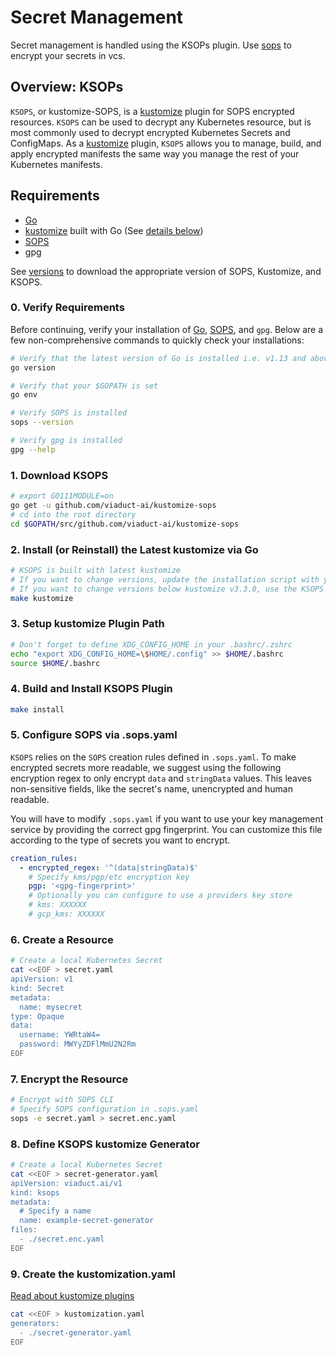 # Secret Management

Secret management is handled using the KSOPs plugin. Use [sops](https://github.com/mozilla/sops) to encrypt your secrets in vcs.

## Overview: KSOPs
`KSOPS`, or kustomize-SOPS, is a [kustomize](https://github.com/kubernetes-sigs/kustomize/) plugin for SOPS encrypted resources. `KSOPS` can be used to decrypt any Kubernetes resource, but is most commonly used to decrypt encrypted Kubernetes Secrets and ConfigMaps. As a [kustomize](https://github.com/kubernetes-sigs/kustomize/) plugin, `KSOPS` allows you to manage, build, and apply encrypted manifests the same way you manage the rest of your Kubernetes manifests.

## Requirements
- [Go](https://github.com/golang/go)
- [kustomize](https://github.com/kubernetes-sigs/kustomize/) built with Go (See [details below](#kustomize-go-plugin-caveats))
- [SOPS](https://github.com/mozilla/sops)
- gpg

See [versions](versions.md) to download the appropriate version of SOPS, Kustomize, and KSOPS.

### 0. Verify Requirements
Before continuing, verify your installation of [Go](https://github.com/golang/go), [SOPS](https://github.com/mozilla/sops), and `gpg`. Below are a few non-comprehensive commands to quickly check your installations:

```bash
# Verify that the latest version of Go is installed i.e. v1.13 and above
go version

# Verify that your $GOPATH is set
go env

# Verify SOPS is installed
sops --version

# Verify gpg is installed
gpg --help
```

### 1. Download KSOPS

```bash
# export GO111MODULE=on
go get -u github.com/viaduct-ai/kustomize-sops
# cd into the root directory
cd $GOPATH/src/github.com/viaduct-ai/kustomize-sops
```

### 2. Install (or Reinstall) the Latest kustomize via Go

```bash
# KSOPS is built with latest kustomize
# If you want to change versions, update the installation script with your desired version and make sure to check that the KSOPS tests still pass
# If you want to change versions below kustomize v3.3.0, use the KSOPS v1.0 or go-1.12 release!
make kustomize
```

### 3. Setup kustomize Plugin Path

```bash
# Don't forget to define XDG_CONFIG_HOME in your .bashrc/.zshrc
echo "export XDG_CONFIG_HOME=\$HOME/.config" >> $HOME/.bashrc
source $HOME/.bashrc
```

### 4. Build and Install KSOPS Plugin

```bash
make install
```

### 5. Configure SOPS via .sops.yaml

`KSOPS` relies on the `SOPS` creation rules defined in `.sops.yaml`. To make encrypted secrets more readable, we suggest using the following encryption regex to only encrypt `data` and `stringData` values. This leaves non-sensitive fields, like the secret's name, unencrypted and human readable.

You will have to modify `.sops.yaml` if you want to use your key management service by providing the correct gpg fingerprint. You can customize this file according to the type of secrets you want to encrypt.

```yaml
creation_rules:
  - encrypted_regex: '^(data|stringData)$'
    # Specify kms/pgp/etc encryption key
    pgp: '<gpg-fingerprint>'
    # Optionally you can configure to use a providers key store
    # kms: XXXXXX
    # gcp_kms: XXXXXX
```

### 6. Create a Resource

```bash
# Create a local Kubernetes Secret
cat <<EOF > secret.yaml
apiVersion: v1
kind: Secret
metadata:
  name: mysecret
type: Opaque
data:
  username: YWRtaW4=
  password: MWYyZDFlMmU2N2Rm
EOF
```

### 7. Encrypt the Resource

```bash
# Encrypt with SOPS CLI
# Specify SOPS configuration in .sops.yaml
sops -e secret.yaml > secret.enc.yaml
```

### 8. Define KSOPS kustomize Generator
```bash
# Create a local Kubernetes Secret
cat <<EOF > secret-generator.yaml
apiVersion: viaduct.ai/v1
kind: ksops
metadata:
  # Specify a name
  name: example-secret-generator
files:
  - ./secret.enc.yaml
EOF
```

### 9. Create the kustomization.yaml
[Read about kustomize plugins](https://github.com/kubernetes-sigs/kustomize/blob/master/docs/plugins/README.md)

```bash
cat <<EOF > kustomization.yaml
generators:
  - ./secret-generator.yaml
EOF
```
